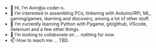 - 👋 Hi, I’m Avin@a-coder-s.
- 👀 I’m interested in assembling PCs, tinkering with Arduino/RPi, ML, gaming/games, learning and discovery, among a lot of other stuff.
- 🌱 I’m currently learning Python with Pygame, git/github, VScode, Selenium and a few other things.
- 💞️ I’m looking to collaborate on ... nothing for now.
- 📫 How to reach me ... TBD.

<!---
a-coder-s/a-coder-s is a ✨ special ✨ repository because its `README.md` (this file) appears on your GitHub profile.
You can click the Preview link to take a look at your changes.
--->
